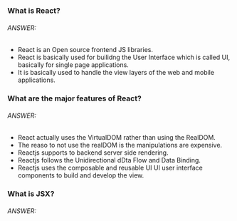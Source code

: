 ### What is React?

###### ANSWER:
* React is an Open source frontend JS libraries.
* React is basically used for builidng the User Interface which is called UI, basically for single page applications.
* It is basically used to handle the view layers of the web and mobile applications. 



### What are the major features of React?
###### ANSWER:
* React actually uses the VirtualDOM rather than using the RealDOM. 
* The reaso to not use the realDOM is the manipulations are expensive.
* Reactjs supports to backend server side rendering.
* Reactjs follows the Unidirectional dDta Flow and Data Binding.
* Reactjs uses the composable and reusable UI UI user interface components to build and develop the view.

### What is JSX?
###### ANSWER:











